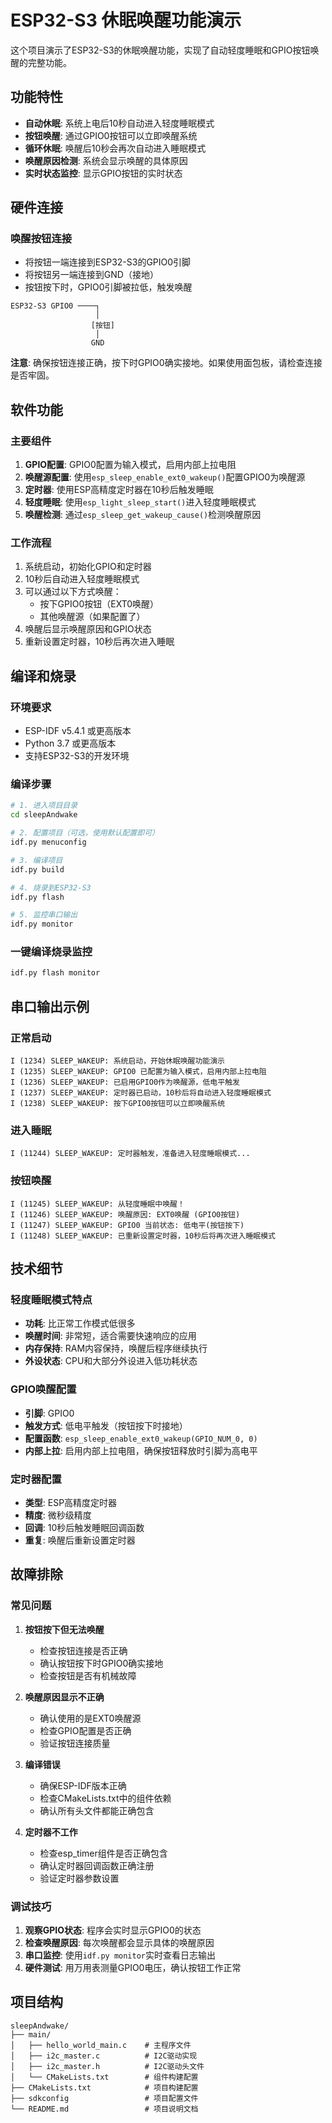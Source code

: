 # ESP32-S3 休眠唤醒功能演示

这个项目演示了ESP32-S3的休眠唤醒功能，实现了自动轻度睡眠和GPIO按钮唤醒的完整功能。

## 功能特性

- **自动休眠**: 系统上电后10秒自动进入轻度睡眠模式
- **按钮唤醒**: 通过GPIO0按钮可以立即唤醒系统
- **循环休眠**: 唤醒后10秒会再次自动进入睡眠模式
- **唤醒原因检测**: 系统会显示唤醒的具体原因
- **实时状态监控**: 显示GPIO按钮的实时状态

## 硬件连接

### 唤醒按钮连接
- 将按钮一端连接到ESP32-S3的GPIO0引脚
- 将按钮另一端连接到GND（接地）
- 按钮按下时，GPIO0引脚被拉低，触发唤醒

```
ESP32-S3 GPIO0 ────┐
                   │
                  [按钮]
                   │
                  GND
```

**注意**: 确保按钮连接正确，按下时GPIO0确实接地。如果使用面包板，请检查连接是否牢固。

## 软件功能

### 主要组件

1. **GPIO配置**: GPIO0配置为输入模式，启用内部上拉电阻
2. **唤醒源配置**: 使用`esp_sleep_enable_ext0_wakeup()`配置GPIO0为唤醒源
3. **定时器**: 使用ESP高精度定时器在10秒后触发睡眠
4. **轻度睡眠**: 使用`esp_light_sleep_start()`进入轻度睡眠模式
5. **唤醒检测**: 通过`esp_sleep_get_wakeup_cause()`检测唤醒原因

### 工作流程

1. 系统启动，初始化GPIO和定时器
2. 10秒后自动进入轻度睡眠模式
3. 可以通过以下方式唤醒：
   - 按下GPIO0按钮（EXT0唤醒）
   - 其他唤醒源（如果配置了）
4. 唤醒后显示唤醒原因和GPIO状态
5. 重新设置定时器，10秒后再次进入睡眠

## 编译和烧录

### 环境要求
- ESP-IDF v5.4.1 或更高版本
- Python 3.7 或更高版本
- 支持ESP32-S3的开发环境

### 编译步骤

```bash
# 1. 进入项目目录
cd sleepAndwake

# 2. 配置项目（可选，使用默认配置即可）
idf.py menuconfig

# 3. 编译项目
idf.py build

# 4. 烧录到ESP32-S3
idf.py flash

# 5. 监控串口输出
idf.py monitor
```

### 一键编译烧录监控
```bash
idf.py flash monitor
```

## 串口输出示例

### 正常启动
```
I (1234) SLEEP_WAKEUP: 系统启动，开始休眠唤醒功能演示
I (1235) SLEEP_WAKEUP: GPIO0 已配置为输入模式，启用内部上拉电阻
I (1236) SLEEP_WAKEUP: 已启用GPIO0作为唤醒源，低电平触发
I (1237) SLEEP_WAKEUP: 定时器已启动，10秒后将自动进入轻度睡眠模式
I (1238) SLEEP_WAKEUP: 按下GPIO0按钮可以立即唤醒系统
```

### 进入睡眠
```
I (11244) SLEEP_WAKEUP: 定时器触发，准备进入轻度睡眠模式...
```

### 按钮唤醒
```
I (11245) SLEEP_WAKEUP: 从轻度睡眠中唤醒！
I (11246) SLEEP_WAKEUP: 唤醒原因: EXT0唤醒 (GPIO0按钮)
I (11247) SLEEP_WAKEUP: GPIO0 当前状态: 低电平(按钮按下)
I (11248) SLEEP_WAKEUP: 已重新设置定时器，10秒后将再次进入睡眠模式
```

## 技术细节

### 轻度睡眠模式特点
- **功耗**: 比正常工作模式低很多
- **唤醒时间**: 非常短，适合需要快速响应的应用
- **内存保持**: RAM内容保持，唤醒后程序继续执行
- **外设状态**: CPU和大部分外设进入低功耗状态

### GPIO唤醒配置
- **引脚**: GPIO0
- **触发方式**: 低电平触发（按钮按下时接地）
- **配置函数**: `esp_sleep_enable_ext0_wakeup(GPIO_NUM_0, 0)`
- **内部上拉**: 启用内部上拉电阻，确保按钮释放时引脚为高电平

### 定时器配置
- **类型**: ESP高精度定时器
- **精度**: 微秒级精度
- **回调**: 10秒后触发睡眠回调函数
- **重复**: 唤醒后重新设置定时器

## 故障排除

### 常见问题

1. **按钮按下但无法唤醒**
   - 检查按钮连接是否正确
   - 确认按钮按下时GPIO0确实接地
   - 检查按钮是否有机械故障

2. **唤醒原因显示不正确**
   - 确认使用的是EXT0唤醒源
   - 检查GPIO配置是否正确
   - 验证按钮连接质量

3. **编译错误**
   - 确保ESP-IDF版本正确
   - 检查CMakeLists.txt中的组件依赖
   - 确认所有头文件都能正确包含

4. **定时器不工作**
   - 检查esp_timer组件是否正确包含
   - 确认定时器回调函数正确注册
   - 验证定时器参数设置

### 调试技巧

1. **观察GPIO状态**: 程序会实时显示GPIO0的状态
2. **检查唤醒原因**: 每次唤醒都会显示具体的唤醒原因
3. **串口监控**: 使用`idf.py monitor`实时查看日志输出
4. **硬件测试**: 用万用表测量GPIO0电压，确认按钮工作正常



## 项目结构

```
sleepAndwake/
├── main/
│   ├── hello_world_main.c    # 主程序文件
│   ├── i2c_master.c          # I2C驱动实现
│   ├── i2c_master.h          # I2C驱动头文件
│   └── CMakeLists.txt        # 组件构建配置
├── CMakeLists.txt            # 项目构建配置
├── sdkconfig                 # 项目配置文件
└── README.md                 # 项目说明文档
```

